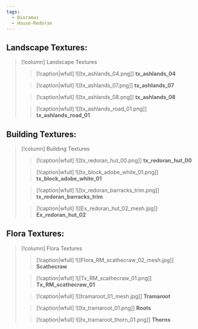 ```yaml
---
tags:
  - Dioramas
  - House-Redoran
---
```

## Landscape Textures:

> [!column] Landscape Textures
> > [!caption|wfull]
> > ![[tx_ashlands_04.png]]
> > **tx_ashlands_04**
> 
> > [!caption|wfull]
> > ![[tx_ashlands_07.png]]
> > **tx_ashlands_07**
> 
> > [!caption|wfull]
> > ![[tx_ashlands_08.png]]
> > **tx_ashlands_08**
> 
> > [!caption|wfull]
> > ![[tx_ashlands_road_01.png]]
> > **tx_ashlands_road_01**

## Building Textures:

> [!column] Building Textures
> > [!caption|wfull]
> > ![[tx_redoran_hut_00.png]]
> > **tx_redoran_hut_00**
> 
> > [!caption|wfull]
> > ![[tx_block_adobe_white_01.png]]
> > **tx_block_adobe_white_01**
> 
> > [!caption|wfull]
> > ![[tx_redoran_barracks_trim.png]]
> > **tx_redoran_barracks_trim**
> 
> > [!caption|wfull]
> > ![[Ex_redoran_hut_02_mesh.jpg]]
> > **Ex_redoran_hut_02**

## Flora Textures:

> [!column] Flora Textures
> > [!caption|wfull]
> > ![[Flora_RM_scathecraw_02_mesh.jpg]]
> > **Scathecraw**
> 
> > [!caption|wfull]
> > ![[Tx_RM_scathecraw_01.png]]
> > **Tx_RM_scathecraw_01**
> 
> > [!caption|wfull]
> > ![[tramaroot_01_mesh.jpg]]
> > **Tramaroot**
> 
> > [!caption|wfull]
> > ![[tx_tramaroot_01.png]]
> > **Roots**
> 
> > [!caption|wfull]
> > ![[tx_tramaroot_thorn_01.png]]
> > **Thorns**
